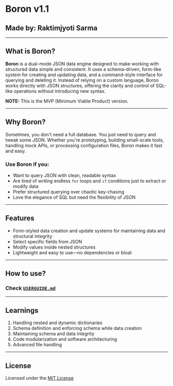 # Boron v1.1

## Made by: Raktimjyoti Sarma

---

## What is Boron?

**Boron** is a dual-mode JSON data engine designed to make working with structured data simple and consistent. It uses a schema-driven, form-like system for creating and updating data, and a command-style interface for querying and deleting it. Instead of relying on a custom language, Boron works directly with JSON structures, offering the clarity and control of SQL-like operations without introducing new syntax.

**NOTE:** This is the MVP (Minimum Viable Product) version.

---

## Why Boron?

Sometimes, you don't need a full database. You just need to query and tweak some JSON. Whether you're prototyping, building small-scale tools, handling mock APIs, or processing configuration files, Boron makes it fast and easy.

### Use Boron if you:
- Want to query JSON with clean, readable syntax
- Are tired of writing endless `for` loops and `if` conditions just to extract or modify data
- Prefer structured querying over chaotic key-chasing
- Love the elegance of SQL but need the flexibility of JSON
 
---

## Features
- Form-styled data creation and update systems for maintaining data and structural integrity
- Select specific fields from JSON
- Modify values inside nested structures
- Lightweight and easy to use—no dependencies or bloat

---

## How to use?

### Check [`USERGUIDE.md`](./USERGUIDE.md)

---

## Learnings
1. Handling nested and dynamic dictionaries
2. Schema definition and enforcing schema while data creation
3. Maintaining schema and data integrity
4. Code modularization and software architecturing
5. Advanced file handling

---

## License

Licensed under the [MIT License](./LICENSE)
